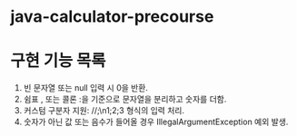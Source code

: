 # java-calculator-precourse

# 구현 기능 목록
1. 빈 문자열 또는 null 입력 시 0을 반환.
2. 쉼표 , 또는 콜론 :을 기준으로 문자열을 분리하고 숫자를 더함.
3. 커스텀 구분자 지원: //;\n1;2;3 형식의 입력 처리.
4. 숫자가 아닌 값 또는 음수가 들어올 경우 IllegalArgumentException 예외 발생.
